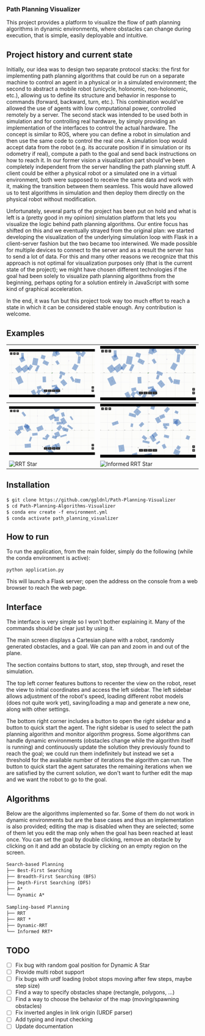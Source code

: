 ### Path Planning Visualizer

This project provides a platform to visualize the flow of path planning algorithms in dynamic environments, where obstacles can change during execution, that is simple, easily deployable and intuitive.

## Project history and current state

Initially, our idea was to design two separate protocol stacks: the first for implementing path planning algorithms that could be run on a separate machine to control an agent in a physical or in a simulated environment; the second to abstract a mobile robot (unicycle, holonomic, non-holonomic, etc.), allowing us to define its structure and behavior in response to commands (forward, backward, turn, etc.). This combination would've allowed the use of agents with low computational power, controlled remotely by a server. The second stack was intended to be used both in simulation and for controlling real hardware, by simply providing an implementation of the interfaces to control the actual hardware. The concept is similar to ROS, where you can define a robot in simulation and then use the same code to control the real one. A simulation loop would accept data from the robot (e.g. its accurate position if in simulation or its odometry if real), compute a path to the goal and send back instructions on how to reach it. 
In our former vision a visualization part should've been completely independent from the server handling the path planning stuff. A client could be either a physical robot or a simulated one in a virtual environment, both were supposed to receive the same data and work with it, making the transition between them seamless. This would have allowed us to test algorithms in simulation and then deploy them directly on the physical robot without modification.

Unfortunately, several parts of the project has been put on hold and what is left is a (pretty good in my opinion) simulation platform that lets you visualize the logic behind path planning algorithms. Our entire focus has shifted on this and we eventually strayed from the original plan: we started developing the visualization of the underlying simulation loop with Flask in a client-server fashion but the two became too interwined. We made possible for multiple devices to connect to the server and as a result the server has to send a lot of data. For this and many other reasons we recognize that this approach is not optimal for visualization purposes only (that is the current state of the project); we might have chosen different technologies if the goal had been solely to visualize path planning algorithms from the beginning, perhaps opting for a solution entirely in JavaScript with some kind of graphical acceleration. 

In the end, it was fun but this project took way too much effort to reach a state in which it can be considered stable enough. Any contribution is welcome.

## Examples

| ![BFS](media/bfs.gif) | ![A Star](media/a_star.gif) |
|-----------------------|-----------------------------|
| ![Dynamic A Star](media/dynamic_a_star.gif) | ![RRT](media/rrt.gif) |
| ![RRT Star](media/rrt_star.gif) | ![Informed RRT Star](media/informed_rrt_star.gif) |

## Installation

    $ git clone https://github.com/ggldnl/Path-Planning-Visualizer
    $ cd Path-Planning-Algorithms-Visualizer
    $ conda env create -f environment.yml
    $ conda activate path_planning_visualizer

## How to run

To run the application, from the main folder, simply do the following (while the conda environment is active):

```
python application.py
```

This will launch a Flask server; open the address on the console from a web browser to reach the web page.

## Interface 

The interface is very simple so I won't bother explaining it. Many of the commands should be clear just by using it.

The main screen displays a Cartesian plane with a robot, randomly generated obstacles, and a goal. We can pan and zoom in and out of the plane.

The section contains buttons to start, stop, step through, and reset the simulation.

The top left corner features buttons to recenter the view on the robot, reset the view to initial coordinates and access the left sidebar. The left sidebar allows adjustment of the robot's speed, loading different robot models (does not quite work yet), saving/loading a map and generate a new one, along with other settings.

The bottom right corner includes a button to open the right sidebar and a button to quick start the agent. The right sidebar is used to select the path planning algorithm and monitor algorithm progress. Some algorithms can handle dynamic environments (obstacles change while the algorithm itself is running) and continuously update the solution they previously found to reach the goal; we could run them indefinitely but instead we set a threshold for the available number of iterations the algorithm can run. The button to quick start the agent saturates the remaining iterations when we are satisfied by the current solution, we don't want to further edit the map and we want the robot to go to the goal.

## Algorithms

Below are the algorithms implemented so far. Some of them do not work in dynamic environments but are the base cases and thus an implementation is also provided; editing the map is disabled when they are selected; some of them let you edit the map only when the goal has been reached at least once. You can set the goal by double clicking, remove an obstacle by clicking on it and add an obstacle by clicking on an empty region on the screen. 

```
Search-based Planning
├── Best-First Searching
├── Breadth-First Searching (BFS)
├── Depth-First Searching (DFS)
├── A*
└── Dynamic A*

Sampling-based Planning
├── RRT
├── RRT *
├── Dynamic-RRT
└── Informed RRT*
```

## TODO

- [ ] Fix bug with random goal position for Dynamic A Star
- [ ] Provide multi robot support
- [ ] Fix bugs with urdf loading (robot stops moving after few steps, maybe step size)
- [ ] Find a way to specify obstacles shape (rectangle, polygons, ...)
- [ ] Find a way to choose the behavior of the map (moving/spawning obstacles)
- [ ] Fix inverted angles in link origin (URDF parser)
- [ ] Add typing and input checking 
- [ ] Update documentation
